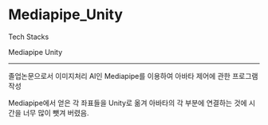 # Mediapipe_Unity

Tech Stacks

Mediapipe
Unity


-------------------------------
졸업논문으로서 이미지처리 AI인 Mediapipe를 이용하여 아바타 제어에 관한 프로그램 작성

Mediapipe에서 얻은 각 좌표들을 Unity로 옮겨 아바타의 각 부분에 연결하는 것에 시간을 너무 많이 뺏겨 버렸음.



